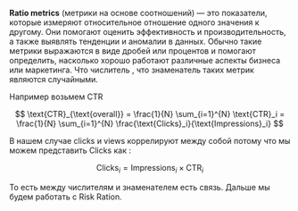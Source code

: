 **Ratio metrics** (метрики на основе соотношений) — это показатели, которые измеряют относительное отношение одного значения к другому. Они помогают оценить эффективность и производительность, а также выявлять тенденции и аномалии в данных. Обычно такие метрики выражаются в виде дробей или процентов и помогают определить, насколько хорошо работают различные аспекты бизнеса или маркетинга. Что числитель , что знаменатель таких метрик являются случайными. 

Например возьмем CTR

$$
\text{CTR}_{\text{overall}} = \frac{1}{N} \sum_{i=1}^{N} \text{CTR}_i = \frac{1}{N} \sum_{i=1}^{N} \frac{\text{Clicks}_i}{\text{Impressions}_i}
$$

В нашем случае clicks и views коррелируют между собой потому что мы можем представить Clicks как : 

$$
\text{Clicks}_i = \text{Impressions}_i \times \text{CTR}_i
$$

То есть между числителям и знаменателем есть связь. Дальше мы будем работать с Risk Ration. 